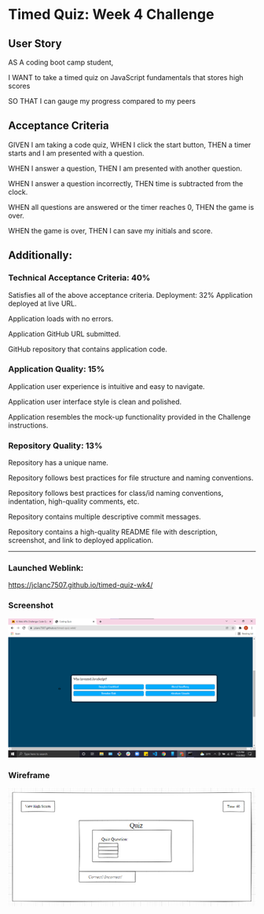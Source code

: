 # Timed Quiz: Week 4 Challenge

## User Story
AS A coding boot camp student,

I WANT to take a timed quiz on JavaScript fundamentals that stores high scores

SO THAT I can gauge my progress compared to my peers

## Acceptance Criteria 
GIVEN I am taking a code quiz,
WHEN I click the start button,
THEN a timer starts and I am presented with a question.

WHEN I answer a question,
THEN I am presented with another question.

WHEN I answer a question incorrectly,
THEN time is subtracted from the clock.

WHEN all questions are answered or the timer reaches 0,
THEN the game is over.

WHEN the game is over,
THEN I can save my initials and score.

## Additionally:

### Technical Acceptance Criteria: 40% 
Satisfies all of the above acceptance criteria.
Deployment: 32%
Application deployed at live URL.

Application loads with no errors.

Application GitHub URL submitted.

GitHub repository that contains application code.

### Application Quality: 15%
Application user experience is intuitive and easy to navigate.

Application user interface style is clean and polished.

Application resembles the mock-up functionality provided in the Challenge instructions.

### Repository Quality: 13%
Repository has a unique name.

Repository follows best practices for file structure and naming conventions.

Repository follows best practices for class/id naming conventions, indentation, high-quality comments, etc.

Repository contains multiple descriptive commit messages.

Repository contains a high-quality README file with description, screenshot, and link to deployed application.

--------------------------------------------

### Launched Weblink:
https://jclanc7507.github.io/timed-quiz-wk4/

### Screenshot
![Screenshot of final product.](./assets/images/screenshot.png)

### Wireframe
![Wireframe of initial product.](./assets/images/wireframe.png)
